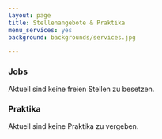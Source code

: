 ```yaml
---
layout: page
title: Stellenangebote & Praktika
menu_services: yes
background: backgrounds/services.jpg

---
```


### Jobs

Aktuell sind keine freien Stellen zu besetzen.


### Praktika

Aktuell sind keine Praktika zu vergeben.
